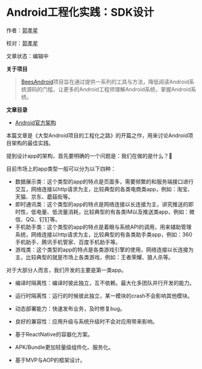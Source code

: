 # Android工程化实践：SDK设计

作者：[郭孝星](https://github.com/guoxiaoxing)

校对：[郭孝星](https://github.com/guoxiaoxing)

文章状态：编辑中

**关于项目**

> [BeesAndroid](https://github.com/BeesAndroid/BeesAndroid)项目旨在通过提供一系列的工具与方法，降低阅读Android系统源码的门槛，让更多的Android工程师理解Android系统，掌握Android系统。

**文章目录**

- [Android官方架构](https://github.com/googlesamples/android-architecture)

本篇文章是《大型Android项目的工程化之路》的开篇之作，用来讨论Android项目架构的最佳实践。

提到设计app的架构，首先要明确的一个问题是：我们在做的是什么？🤔

目前市场上的app类型一般可以分为以下四种：

- 数据展示类：这个类型的app的特点是页面多，需要频繁的和服务端接口进行交互，网络连接以http请求为主，比较典型的各类电商类app，例如：淘宝、天猫、京东、蘑菇街等。
- 即时通讯类：这个类型的app的特点是网络连接以长连接为主，讲究推送的即时性，低电量、低流量消耗，比较典型的有各类IM以及推送类app，例如：微信、QQ、钉钉等。
- 手机助手类：这个类型的app的特点是着眼与系统API的调用，用来辅助管理系统，网络连接以http请求为主，比较典型的有各类助手类app，例如：360手机助手、腾讯手机管家、百度手机助手等。
- 游戏类：这个类型的app的特点是各类游戏引擎的使用，网络连接以长连接为主，比较典型的就是市场上各类游戏，例如：王者荣耀、狼人杀等。

对于大部分人而言，我们开发的主要是第一类app。

- 编译时隔离性：编译时彼此独立，互不依赖。最大化多团队并行开发的能力。
- 运行时隔离性：运行的时候彼此独立，某一模块的crash不会影响其他模块。
- 动态部署能力：快速发布业务，及时修复bug。
- 良好的兼容性：应用升级与系统升级时不会对应用带来影响。

- 基于ReactNative的容器化方案。
- APK/Bundle更加轻量级组件化、服务化。
- 基于MVP与AOP的框架设计。